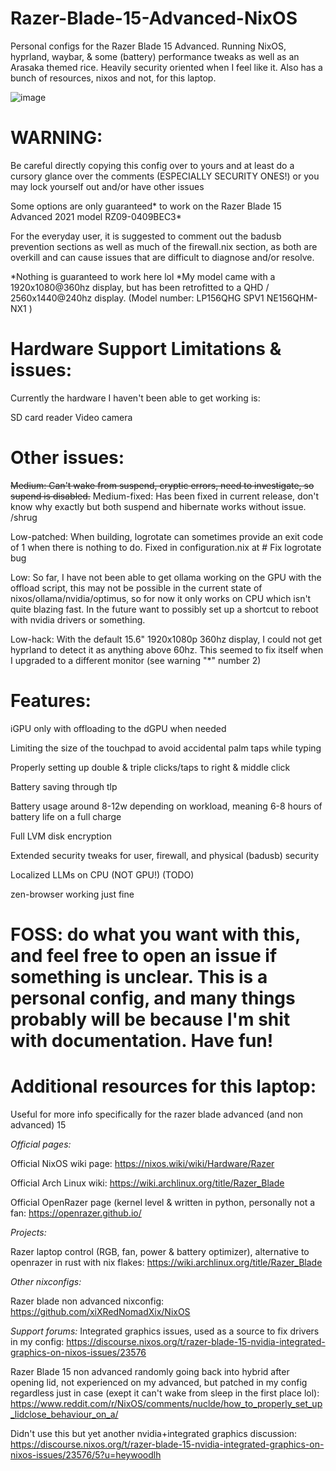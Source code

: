 # Razer-Blade-15-Advanced-NixOS
Personal configs for the Razer Blade 15 Advanced. Running NixOS, hyprland, waybar, &amp; some (battery) performance tweaks as well as an Arasaka themed rice. Heavily security oriented when I feel like it. Also has a bunch of resources, nixos and not, for this laptop.

![image](https://github.com/user-attachments/assets/14c0ce93-04f1-42ab-843c-82954d52070e)


# WARNING:
Be careful directly copying this config over to yours and at least do a cursory glance over the comments (ESPECIALLY SECURITY ONES!) or you may lock yourself out and/or have other issues

Some options are only guaranteed* to work on the Razer Blade 15 Advanced 2021 model RZ09-0409BEC3*

For the everyday user, it is suggested to comment out the badusb prevention sections as well as much of the firewall.nix section, as both are overkill and can cause issues that are difficult to diagnose and/or resolve.

*Nothing is guaranteed to work here lol
*My model came with a 1920x1080@360hz display, but has been retrofitted to a QHD / 2560x1440@240hz display. (Model number: LP156QHG SPV1 NE156QHM-NX1 )


# Hardware Support Limitations & issues:
Currently the hardware I haven't been able to get working is:

SD card reader
Video camera

# Other issues:

~~Medium: Can't wake from suspend, cryptic errors, need to investigate, so supend is disabled.~~
Medium-fixed: Has been fixed in current release, don't know why exactly but both suspend and hibernate works without issue. /shrug

Low-patched: When building, logrotate can sometimes provide an exit code of 1 when there is nothing to do. Fixed in configuration.nix at # Fix logrotate bug

Low: So far, I have not been able to get ollama working on the GPU with the offload script, this may not be possible in the current state of nixos/ollama/nvidia/optimus, so for now it only works on CPU which isn't quite blazing fast. In the future want to possibly set up a shortcut to reboot with nvidia drivers or something.

Low-hack: With the default 15.6" 1920x1080p 360hz display, I could not get hyprland to detect it as anything above 60hz. This seemed to fix itself when I upgraded to a different monitor (see warning "*" number 2)
  
# Features:
iGPU only with offloading to the dGPU when needed

Limiting the size of the touchpad to avoid accidental palm taps while typing

Properly setting up double & triple clicks/taps to right & middle click

Battery saving through tlp

Battery usage around 8-12w depending on workload, meaning 6-8 hours of battery life on a full charge

Full LVM disk encryption

Extended security tweaks for user, firewall, and physical (badusb) security

Localized LLMs on CPU (NOT GPU!) (TODO)

zen-browser working just fine

# FOSS: do what you want with this, and feel free to open an issue if something is unclear. This is a personal config, and many things probably will be because I'm shit with documentation. Have fun!




# Additional resources for this laptop:
Useful for more info specifically for the razer blade advanced (and non advanced) 15


*Official pages:*


Official NixOS wiki page: https://nixos.wiki/wiki/Hardware/Razer

Official Arch Linux wiki: https://wiki.archlinux.org/title/Razer_Blade

Official OpenRazer page (kernel level & written in python, personally not a fan: https://openrazer.github.io/


*Projects:*

Razer laptop control (RGB, fan, power & battery optimizer), alternative to openrazer in rust with nix flakes: https://wiki.archlinux.org/title/Razer_Blade

*Other nixconfigs:*

Razer blade non advanced nixconfig: https://github.com/xiXRedNomadXix/NixOS


*Support forums:*
Integrated graphics issues, used as a source to fix drivers in my config: https://discourse.nixos.org/t/razer-blade-15-nvidia-integrated-graphics-on-nixos-issues/23576

Razer Blade 15 non advanced randomly going back into hybrid after opening lid, not experienced on my advanced, but patched in my config regardless just in case (exept it can't wake from sleep in the first place lol): https://www.reddit.com/r/NixOS/comments/nuclde/how_to_properly_set_up_lidclose_behaviour_on_a/

Didn't use this but yet another nvidia+integrated graphics discussion: https://discourse.nixos.org/t/razer-blade-15-nvidia-integrated-graphics-on-nixos-issues/23576/5?u=heywoodlh

